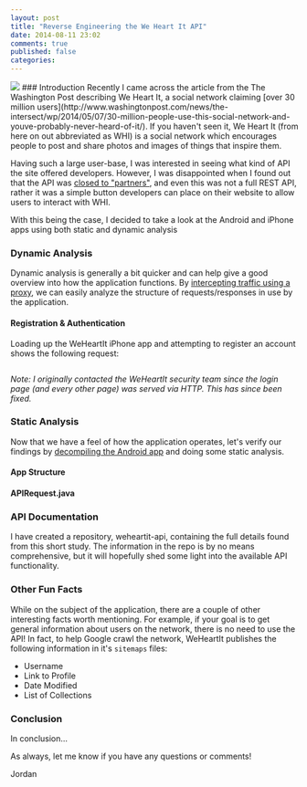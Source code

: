 ```yaml
---
layout: post
title: "Reverse Engineering the We Heart It API"
date: 2014-08-11 23:02
comments: true
published: false
categories: 
---
```

<img src="{{root_url}}/images/headers/weheartit_api.png"/>
### Introduction
Recently I came across the article from the The Washington Post describing We Heart It, a social network claiming [over 30 million users](http://www.washingtonpost.com/news/the-intersect/wp/2014/05/07/30-million-people-use-this-social-network-and-youve-probably-never-heard-of-it/). If you haven't seen it, We Heart It (from here on out abbreviated as WHI) is a social network which encourages people to post and share photos and images of things that inspire them. 

Having such a large user-base, I was interested in seeing what kind of API the site offered developers. However, I was disappointed when I found out that the API was [closed to "partners"](https://weheartit.com/partners), and even this was not a full REST API, rather it was a simple button developers can place on their website to allow users to interact with WHI.

With this being the case, I decided to take a look at the Android and iPhone apps using both static and dynamic analysis 

### Dynamic Analysis

Dynamic analysis is generally a bit quicker and can help give a good overview into how the application functions. By [intercepting traffic using a proxy]({{root_url}}/blog/2013/11/07/how-to-pentest-iphone-apps-with-burp/), we can easily analyze the structure of requests/responses in use by the application.

#### Registration & Authentication

Loading up the WeHeartIt iPhone app and attempting to register an account shows the following request:

```
```

*Note: I originally contacted the WeHeartIt security team since the login page (and every other page) was served via HTTP. This has since been fixed.*

### Static Analysis

Now that we have a feel of how the application operates, let's verify our findings by [decompiling the Android app]({{root_url}}/blog/) and doing some static analysis.

#### App Structure

#### APIRequest.java

#### 

### API Documentation
I have created a repository, weheartit-api, containing the full details found from this short study. The information in the repo is by no means comprehensive, but it will hopefully shed some light into the available API functionality.

### Other Fun Facts

While on the subject of the application, there are a couple of other interesting facts worth mentioning. For example, if your goal is to get general information about users on the network, there is no need to use the API! In fact, to help Google crawl the network, WeHeartIt publishes the following information in it's ```sitemaps``` files:

*  Username
*  Link to Profile
*  Date Modified
*  List of Collections

### Conclusion
In conclusion...

As always, let me know if you have any questions or comments!

Jordan